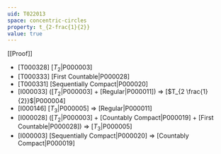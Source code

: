 ```yaml
---
uid: T022013
space: concentric-circles
property: t_{2-frac{1}{2}}
value: true
---
```

[[Proof]]

* [T000328] [$T_2$|P000003]
* [T000333] [First Countable|P000028]
* [T000331] [Sequentially Compact|P000020]
* [I000033] ([$T_2$|P000003] + [Regular|P000011]) => [$T_{2 \frac{1}{2}}$|P000004]
* [I000146] [$T_3$|P000005] => [Regular|P000011]
* [I000028] ([$T_2$|P000003] + [Countably Compact|P000019] + [First Countable|P000028]) => [$T_3$|P000005]
* [I000003] [Sequentially Compact|P000020] => [Countably Compact|P000019]

